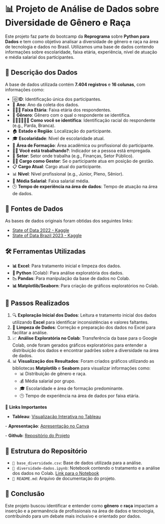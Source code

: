 # 📊 Projeto de Análise de Dados sobre Diversidade de Gênero e Raça

Este projeto faz parte do bootcamp da **Reprograma** sobre **Python para Dados** e tem como objetivo analisar a diversidade de gênero e raça na área de tecnologia e dados no Brasil. Utilizamos uma base de dados contendo informações sobre escolaridade, faixa etária, experiência, nível de atuação e média salarial dos participantes.

## 📂 Descrição dos Dados

A base de dados utilizada contém **7.404 registros** e **16 colunas**, com informações como:

- 🆔 **ID**: Identificação única dos participantes.
- 📅 **Ano**: Ano da coleta dos dados.
- 👶👨👵 **Faixa Etária**: Faixa etária dos respondentes.
- 🚻 **Gênero**: Gênero com o qual o respondente se identifica.
- 🧑🏽‍🦱👩🏻‍🦰 **Como você se identifica**: Identificação racial do respondente (e.g., Parda, Branca).
- 🏠 **Estado e Região**: Localização do participante.
- 🎓 **Escolaridade**: Nível de escolaridade atual.
- 💼 **Área de Formação**: Área acadêmica ou profissional do participante.
- 👩‍💻 **Você está trabalhando?**: Indicador se a pessoa está empregada.
- 🏢 **Setor**: Setor onde trabalha (e.g., Finanças, Setor Público).
- 👩‍🏫 **Cargo como Gestor**: Se o participante atua em posição de gestão.
- 📋 **Cargo Atual**: Cargo atual do participante.
- 📊 **Nível**: Nível profissional (e.g., Júnior, Pleno, Sênior).
- 💸 **Média Salarial**: Faixa salarial média.
- 🕒 **Tempo de experiência na área de dados**: Tempo de atuação na área de dados.

## 🔗 Fontes de Dados

As bases de dados originais foram obtidas dos seguintes links:

- [State of Data 2022 - Kaggle](https://www.kaggle.com/datasets/datahackers/state-of-data-2022/data)
- [State of Data Brazil 2023 - Kaggle](https://www.kaggle.com/datasets/datahackers/state-of-data-brazil-2023)

## 🛠️ Ferramentas Utilizadas

- **📊 Excel**: Para tratamento inicial e limpeza dos dados.
- **🐍 Python** (Colab): Para análise exploratória dos dados.
- **📉 Pandas**: Para manipulação da base de dados no Colab.
- **📊 Matplotlib/Seaborn**: Para criação de gráficos exploratórios no Colab.

## 📝 Passos Realizados

1. 🔍 **Exploração Inicial dos Dados**: Leitura e tratamento inicial dos dados utilizando **Excel** para identificar inconsistências e valores faltantes.
2. 🧼 **Limpeza de Dados**: Correção e preparação dos dados no Excel para facilitar a análise.
3. 📈 **Análise Exploratória no Colab**: Transferência da base para o Google Colab, onde foram gerados gráficos exploratórios para entender a distribuição dos dados e encontrar padrões sobre a diversidade na área de dados.
4. 📊 **Visualização dos Resultados**: Foram criados gráficos utilizando as bibliotecas **Matplotlib** e **Seaborn** para visualizar informações como:
   - 📊 Distribuição de gênero e raça.
   - 💰 Média salarial por grupo.
   - 🎓 Escolaridade e área de formação predominante.
   - 🕒 Tempo de experiência na área de dados por faixa etária.

🔗 **Links Importantes**

- **Tableau**: [Visualização Interativa no Tableau](https://public.tableau.com/app/profile/vera.felix/viz/diversidade-dados/Painel1#1)

\- **Apresentação**: [Apresentação no Canva](https://www.canva.com/design/DAGScIVPqyE/X6USiBmqlgwPmYTXadn43A/edit?utm_content=DAGScIVPqyE&utm_campaign=designshare&utm_medium=link2&utm_source=sharebutton)

\- **Github**: [Repositório do Projeto](https://github.com/Vera-Felix/on34-python-s17-s18-projeto-final)

## 📁 Estrutura do Repositório

- `📄 base_diversidade.csv`: Base de dados utilizada para a análise.
- `📓 diversidade-dados.ipynb`: Notebook contendo o tratamento e a análise dos dados no Colab. [Link para o Notebook](https://colab.research.google.com/drive/1Q5UMdDgclddF2XW6oiNo2ynvS6HaAuLO?usp=sharing)
- `📜 README.md`: Arquivo de documentação do projeto.

## 📢 Conclusão

Este projeto buscou identificar e entender como **gênero** e **raça** impactam a inserção e a permanência de profissionais na área de dados e tecnologia, contribuindo para um debate mais inclusivo e orientado por dados.